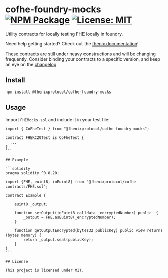 # cofhe-foundry-mocks [![NPM Package][npm-badge]][npm] [![License: MIT][license-badge]][license]

[npm]: https://www.npmjs.com/package/@fhenixprotocol/cofhe-foundry-mocks
[npm-badge]: https://img.shields.io/npm/v/@fhenixprotocol/cofhe-foundry-mocks.svg
[license]: https://opensource.org/licenses/MIT
[license-badge]: https://img.shields.io/badge/License-MIT-blue.svg

Utility contracts for locally testing FHE locally in foundry.

Need help getting started? Check out the [fhenix documentation](https://docs.fhenix.io)!

These contracts are still under heavy constructions and will be changing frequently. Consider binding your contracts to a specific version, and keep an eye on the [changelog](https://github.com/FhenixProtocol/cofhe-contracts/CHANGELOG.md)

## Install

```
npm install @fhenixprotocol/cofhe-foundry-mocks
```

## Usage

Import `FHEMocks.sol` and include it in your test file:

````solidity
import { CoFheTest } from "@fhenixprotocol/cofhe-foundry-mocks";

contract FHERC20Test is CoFheTest {
  ...
}
```

## Example

```solidity
pragma solidity ^0.8.20;

import {FHE, euint8, inEuint8} from "@fhenixprotocol/cofhe-contracts/FHE.sol";

contract Example {

    euint8 _output;

    function setOutput(inEuint8 calldata _encryptedNumber) public  {
        _output = FHE.asEuint8(_encryptedNumber);
    }

    function getOutputEncrypted(bytes32 publicKey) public view returns (bytes memory) {
        return _output.seal(publicKey);
    }
}
```

## License

This project is licensed under MIT.
````
